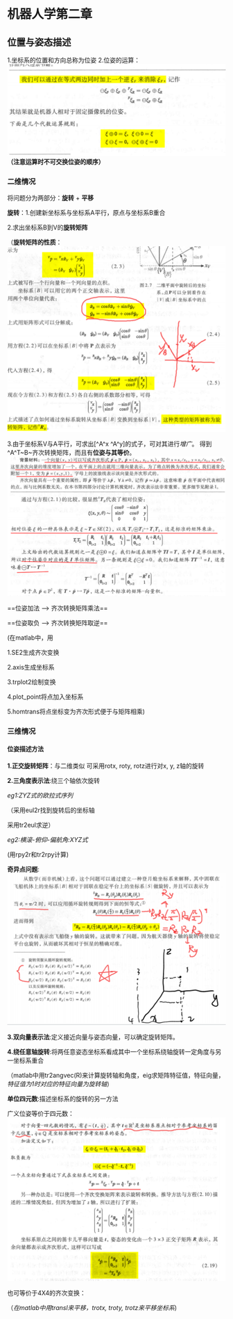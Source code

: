 # 机器人学第二章
## 位置与姿态描述
1.坐标系的位置和方向总称为位姿
2.位姿的运算：
![](https://github.com/AllaNewmoon/Image/blob/main/1.png?raw=true)
**（注意运算时不可交换位姿的顺序）**
### 二维情况
将问题分为两部分：**旋转** + **平移**

**旋转**：1.创建新坐标系与坐标系A平行，原点与坐标系B重合

2.求出坐标系B到V的**旋转矩阵**

（**旋转矩阵的性质**：![](https://github.com/AllaNewmoon/Image/blob/main/2.png?raw=true)

3.由于坐标系V与A平行，可求出[^A^x ^A^y]的式子，可对其进行*增广*。
得到^A^T~B~齐次转换矩阵，而且有**位姿与其等价**。![](https://github.com/AllaNewmoon/Image/blob/main/3.png?raw=true)

==位姿加法 --> 齐次转换矩阵乘法==

==位姿取负 --> 齐次转换矩阵取逆==

(在matlab中，用

1.SE2生成齐次变换

2.axis生成坐标系

3.trplot2绘制变换

4.plot_point将点加入坐标系

5.homtrans将点坐标变为齐次形式便于与矩阵相乘)

### 三维情况
#### 位姿描述方法
**1.正交旋转矩阵**：与二维类似
可采用rotx, roty, rotz进行对x, y, z轴的旋转

**2.三角度表示法**:绕三个轴依次旋转

*eg1:ZYZ式的欧拉式序列*

（采用eul2r找到旋转后的坐标轴

采用tr2eul求逆）

*eg2:横滚-俯仰-偏航角:XYZ式*

(用rpy2r和tr2rpy计算)

**奇异点问题**:
![](https://github.com/AllaNewmoon/Image/blob/main/4.png?raw=true)

**3.双向量表示法**:定义接近向量与姿态向量，可以确定旋转矩阵。

**4.绕任意轴旋转**:将两任意姿态坐标系看成其中一个坐标系绕轴旋转一定角度与另一坐标系重合

（matlab中用tr2angvec(R)来计算旋转轴和角度，eig求矩阵特征值，特征向量，*特征值为1时对应的特征向量为旋转轴*）

**单位四元数**:描述坐标系的旋转的另一方法

广义位姿等价于四元数：![](https://github.com/AllaNewmoon/Image/blob/main/5.png?raw=true)

也可等价于4X4的齐次变换：

（*在matlab中用transl来平移，trotx, troty, trotz来平移坐标系*)
